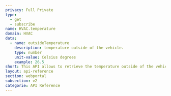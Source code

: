 ```yaml
---
privacy: Full Private
type:
  - get
  - subscribe
name: HVAC.temperature
domain: HVAC
data:
  - name: outsideTemperature
    description: temperature outside of the vehicle.
    type: number
    unit-value: Celsius degrees
    example: 26.5
short: This API allows to retrieve the temperature outside of the vehicle.
layout: api-reference
section: webportal
subsection: v2
categorie: API Reference
---
```


